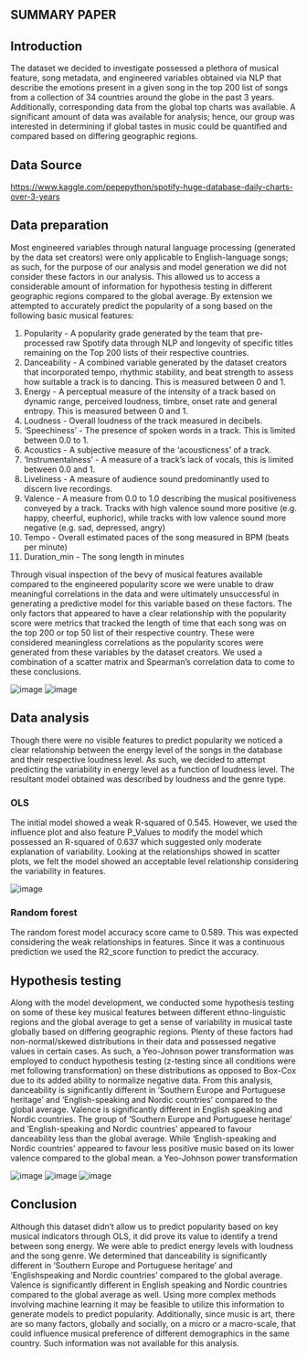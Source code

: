 
## SUMMARY PAPER 
##  Introduction

The dataset we decided to investigate possessed a plethora of musical feature, song metadata, and engineered
variables obtained via NLP that describe the emotions present in a given song in the top 200 list of songs from a
collection of 34 countries around the globe in the past 3 years. Additionally, corresponding data from the global top
charts was available. A significant amount of data was available for analysis; hence, our group was interested in
determining if global tastes in music could be quantified and compared based on differing geographic regions.

##  Data Source
https://www.kaggle.com/pepepython/spotify-huge-database-daily-charts-over-3-years

##  Data preparation
Most engineered variables through natural language processing (generated by the data set creators) were only
applicable to English-language songs; as such, for the purpose of our analysis and model generation we did not consider
these factors in our analysis. This allowed us to access a considerable amount of information for hypothesis testing in
different geographic regions compared to the global average. By extension we attempted to accurately predict the
popularity of a song based on the following basic musical features:
  1. Popularity - A popularity grade generated by the team that pre-processed raw Spotify data through NLP and longevity of specific titles remaining on the Top 200 lists of their      respective countries.
2. Danceability - A combined variable generated by the dataset creators that incorporated tempo, rhythmic stability, and beat
strength to assess how suitable a track is to dancing. This is measured between 0 and 1.
3. Energy - A perceptual measure of the intensity of a track based on dynamic range, perceived loudness, timbre, onset rate
and general entropy. This is measured between 0 and 1.
4. Loudness - Overall loudness of the track measured in decibels.
5. ‘Speechiness’ - The presence of spoken words in a track. This is limited between 0.0 to 1.
6. Acoustics - A subjective measure of the ‘acousticness’ of a track.
7. ‘Instrumentalness’ - A measure of a track’s lack of vocals, this is limited between 0.0 and 1.
8. Liveliness - A measure of audience sound predominantly used to discern live recordings.
9. Valence - A measure from 0.0 to 1.0 describing the musical positiveness conveyed by a track. Tracks with high valence
sound more positive (e.g. happy, cheerful, euphoric), while tracks with low valence sound more negative (e.g. sad,
depressed, angry)
10. Tempo - Overall estimated paces of the song measured in BPM (beats per minute)
11. Duration_min - The song length in minutes

Through visual inspection of the bevy of musical features available compared to the engineered popularity score we
were unable to draw meaningful correlations in the data and were ultimately unsuccessful in generating a predictive
model for this variable based on these factors. The only factors that appeared to have a clear relationship with the
popularity score were metrics that tracked the length of time that each song was on the top 200 or top 50 list of their
respective country. These were considered meaningless correlations as the popularity scores were generated from
these variables by the dataset creators. We used a combination of a scatter matrix and Spearman’s correlation data to
come to these conclusions.

![image](https://user-images.githubusercontent.com/73985225/131623609-eed0ab3e-e080-48c4-8b12-0ef1749772cf.png)
![image](https://user-images.githubusercontent.com/73985225/131623624-394499e7-28ff-41d8-9ecb-8a78845e6fe2.png)

##  Data analysis
Though there were no visible features to predict popularity we noticed a clear relationship between the energy level of
the songs in the database and their respective loudness level. As such, we decided to attempt predicting the variability
in energy level as a function of loudness level. The resultant model obtained was described by loudness and the genre
type.

### OLS
The initial model showed a weak R-squared of 0.545. However, we used the
influence plot and also feature P_Values to modify the model which possessed
an R-squared of 0.637 which suggested only moderate explanation of
variability. Looking at the relationships showed in scatter plots, we felt the model
showed an acceptable level relationship considering the variability in features.


![image](https://user-images.githubusercontent.com/73985225/131623740-08ad5ee1-0467-4745-bb7f-edd9424f464e.png)

### Random forest
The random forest model accuracy score came to 0.589. This was expected
considering the weak relationships in features. Since it was a continuous
prediction we used the R2_score function to predict the accuracy.

## Hypothesis testing
Along with the model development, we conducted some hypothesis testing on some of these key musical features
between different ethno-linguistic regions and the global average to get a sense of variability in musical taste globally
based on differing geographic regions.
Plenty of these factors had non-normal/skewed
distributions in their data and possessed negative
values in certain cases. As such, a Yeo-Johnson
power transformation was employed to conduct
hypothesis testing (z-testing since all conditions
were met following transformation) on these
distributions as opposed to Box-Cox due to its
added ability to normalize negative data.
From this analysis, danceability is significantly
different in ‘Southern Europe and Portuguese
heritage’ and ‘English-speaking and Nordic
countries’ compared to the global average.
Valence is significantly different in English
speaking and Nordic countries. The group of
‘Southern Europe and Portuguese heritage’ and
‘English-speaking and Nordic countries’ appeared to
favour danceability less than the global average.
While ‘English-speaking and Nordic countries’
appeared to favour less positive music based on its
lower valence compared to the global mean.
a Yeo-Johnson power transformation

![image](https://user-images.githubusercontent.com/73985225/131623991-75649786-63ce-475b-a302-cd943c7140f0.png)
![image](https://user-images.githubusercontent.com/73985225/131623998-b6462a15-bd06-40d8-b15c-20fa25f2cee7.png)
![image](https://user-images.githubusercontent.com/73985225/131624007-b70be6fc-89d0-4ed1-b2e4-7e970fef8adc.png)


##  Conclusion
Although this dataset didn’t allow us to predict popularity based on key musical indicators through OLS, it did prove its
value to identify a trend between song energy. We were able to predict energy levels with loudness and the song genre.
We determined that danceability is significantly different in ‘Southern Europe and Portuguese heritage’ and ‘Englishspeaking
and Nordic countries’ compared to the global average. Valence is significantly different in English speaking
and Nordic countries compared to the global average as well. Using more complex methods involving machine learning
it may be feasible to utilize this information to generate models to predict popularity. Additionally, since music is art,
there are so many factors, globally and socially, on a micro or a macro-scale, that could influence musical preference
of different demographics in the same country. Such information was not available for this analysis.

